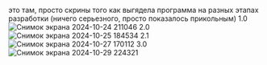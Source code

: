 это там, просто скрины того как выгядела программа на разных этапах разработки (ничего серьезного, просто показалось прикольным)
1.0
![Снимок экрана 2024-10-24 211046](https://github.com/user-attachments/assets/b2b55f3d-89b2-42f7-b6b4-13bcbced7b47)
2.0
![Снимок экрана 2024-10-25 184534](https://github.com/user-attachments/assets/ce9f19fd-e3a4-46ac-8cfb-1718cf228371)
2.1
![Снимок экрана 2024-10-27 170112](https://github.com/user-attachments/assets/2e61a829-0124-4709-ba83-9ff19978f8b4)
3.0
![Снимок экрана 2024-10-29 224321](https://github.com/user-attachments/assets/30c27886-9ae5-47b8-9e0a-383ba15258de)
